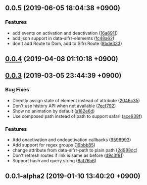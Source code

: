 ## 0.0.5 (2019-06-05 18:04:38 +0900)


### Features

* add events on activation and deactivation ([16a8911](https://github.com/sifrr/sifrr/commit/16a8911))
* add json support in data-sifrr-elements ([fc48a62](https://github.com/sifrr/sifrr/commit/fc48a62))
* don't add Route to Dom, add to Sifrr.Route ([8bde333](https://github.com/sifrr/sifrr/commit/8bde333))



## [0.0.4](https://github.com/sifrr/sifrr/compare/v0.0.3...v0.0.4) (2019-04-08 01:10:18 +0900)



## [0.0.3](https://github.com/sifrr/sifrr/compare/v0.0.1-alpha2...v0.0.3) (2019-03-05 23:44:39 +0900)


### Bug Fixes

* Directly assign state of element instead of attribute ([2046c35](https://github.com/sifrr/sifrr/commit/2046c35))
* Don't use history API when not available ([7ecf792](https://github.com/sifrr/sifrr/commit/7ecf792))
* Show no animation by default ([a182e6d](https://github.com/sifrr/sifrr/commit/a182e6d))
* Use composed path instead of path to support safari ([ace938f](https://github.com/sifrr/sifrr/commit/ace938f))


### Features

* Add onactivation and ondeactivation callbacks ([9596993](https://github.com/sifrr/sifrr/commit/9596993))
* Add support for regex groups ([19bbb85](https://github.com/sifrr/sifrr/commit/19bbb85))
* change attribute from data-sifrr-path to plain path ([2d988dc](https://github.com/sifrr/sifrr/commit/2d988dc))
* Don't refresh routes if link is same as before ([d9c3f81](https://github.com/sifrr/sifrr/commit/d9c3f81))
* Support hash and query string ([8af76b6](https://github.com/sifrr/sifrr/commit/8af76b6))



## 0.0.1-alpha2 (2019-01-10 13:40:20 +0900)



